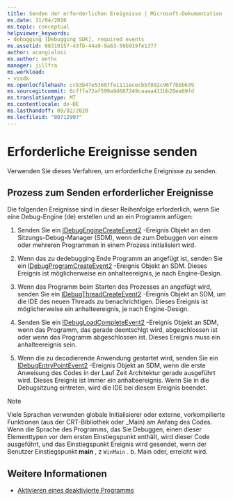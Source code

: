 ```yaml
---
title: Senden der erforderlichen Ereignisse | Microsoft-Dokumentation
ms.date: 11/04/2016
ms.topic: conceptual
helpviewer_keywords:
- debugging [Debugging SDK], required events
ms.assetid: 08319157-43fb-44a9-9a63-50b919fe1377
author: acangialosi
ms.author: anthc
manager: jillfra
ms.workload:
- vssdk
ms.openlocfilehash: cc83b47e53607fe1111ececbbf892c96f7bbb639
ms.sourcegitcommit: 6cfffa72af599a9d667249caaaa411bb28ea69fd
ms.translationtype: MT
ms.contentlocale: de-DE
ms.lasthandoff: 09/02/2020
ms.locfileid: "80712997"
---
```

# <a name="send-the-required-events"></a>Erforderliche Ereignisse senden
Verwenden Sie dieses Verfahren, um erforderliche Ereignisse zu senden.

## <a name="process-for-sending-required-events"></a>Prozess zum Senden erforderlicher Ereignisse
 Die folgenden Ereignisse sind in dieser Reihenfolge erforderlich, wenn Sie eine Debug-Engine (de) erstellen und an ein Programm anfügen:

1. Senden Sie ein [IDebugEngineCreateEvent2](../../extensibility/debugger/reference/idebugenginecreateevent2.md) -Ereignis Objekt an den Sitzungs-Debug-Manager (SDM), wenn de zum Debuggen von einem oder mehreren Programmen in einem Prozess initialisiert wird.

2. Wenn das zu dedebugging Ende Programm an angefügt ist, senden Sie ein [IDebugProgramCreateEvent2](../../extensibility/debugger/reference/idebugprogramcreateevent2.md) -Ereignis Objekt an SDM. Dieses Ereignis ist möglicherweise ein anhalteereignis, je nach Engine-Design.

3. Wenn das Programm beim Starten des Prozesses an angefügt wird, senden Sie ein [IDebugThreadCreateEvent2](../../extensibility/debugger/reference/idebugthreadcreateevent2.md) -Ereignis Objekt an SDM, um die IDE des neuen Threads zu benachrichtigen. Dieses Ereignis ist möglicherweise ein anhalteereignis, je nach Engine-Design.

4. Senden Sie ein [IDebugLoadCompleteEvent2](../../extensibility/debugger/reference/idebugloadcompleteevent2.md) -Ereignis Objekt an SDM, wenn das Programm, das gerade deentschlgt wird, abgeschlossen ist oder wenn das Programm abgeschlossen ist. Dieses Ereignis muss ein anhalteereignis sein.

5. Wenn die zu decodierende Anwendung gestartet wird, senden Sie ein [IDebugEntryPointEvent2](../../extensibility/debugger/reference/idebugentrypointevent2.md) -Ereignis Objekt an SDM, wenn die erste Anweisung des Codes in der Lauf Zeit Architektur gerade ausgeführt wird. Dieses Ereignis ist immer ein anhalteereignis. Wenn Sie in die Debugsitzung eintreten, wird die IDE bei diesem Ereignis beendet.

> [!NOTE]
> Viele Sprachen verwenden globale Initialisierer oder externe, vorkompilierte Funktionen (aus der CRT-Bibliothek oder _Main) am Anfang des Codes. Wenn die Sprache des Programms, das Sie Debuggen, einen dieser Elementtypen vor dem ersten Einstiegspunkt enthält, wird dieser Code ausgeführt, und das Einstiegspunkt Ereignis wird gesendet, wenn der Benutzer Einstiegspunkt **main** , z `WinMain` . b. Main oder, erreicht wird.

## <a name="see-also"></a>Weitere Informationen
- [Aktivieren eines deaktivierte Programms](../../extensibility/debugger/enabling-a-program-to-be-debugged.md)
